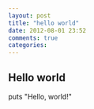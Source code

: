 ```yaml
---
layout: post
title: "hello world"
date: 2012-08-01 23:52
comments: true
categories: 
---
```


## Hello world

puts "Hello, world!"
